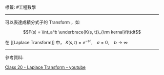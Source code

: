 標籤: #工程數學 

---

可以表達成積分式子的 Transform ，如

$$F(s) = \int_a^b \underbrace{K(s, t)}_{\rm kernal}f(t)dt$$

在 [[Laplace Transform]] 中， $K(s, t) = e^{-st}, \quad a = 0, \quad b \rightarrow \infty$

---

參考資料:

[Class 20 - Laplace Transform - youtube](https://youtu.be/m60TiMLKzvQ)